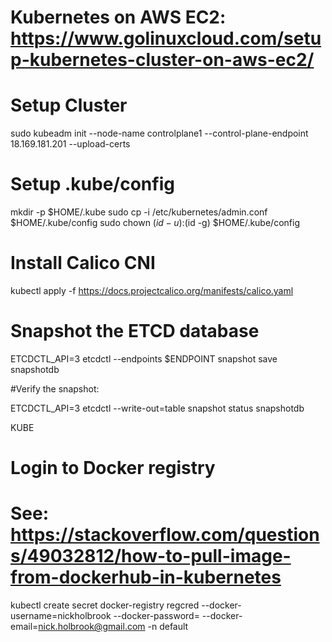 # Kubernetes on AWS EC2: https://www.golinuxcloud.com/setup-kubernetes-cluster-on-aws-ec2/

# Setup Cluster

sudo kubeadm init --node-name controlplane1 --control-plane-endpoint 18.169.181.201 --upload-certs 

# Setup .kube/config
  mkdir -p $HOME/.kube
  sudo cp -i /etc/kubernetes/admin.conf $HOME/.kube/config
  sudo chown $(id -u):$(id -g) $HOME/.kube/config

# Install Calico CNI
kubectl apply -f https://docs.projectcalico.org/manifests/calico.yaml

# Snapshot the ETCD database
ETCDCTL_API=3 etcdctl --endpoints $ENDPOINT snapshot save snapshotdb

#Verify the snapshot:

ETCDCTL_API=3 etcdctl --write-out=table snapshot status snapshotdb

KUBE


# Login to Docker registry
# See: https://stackoverflow.com/questions/49032812/how-to-pull-image-from-dockerhub-in-kubernetes
kubectl create secret docker-registry regcred --docker-username=nickholbrook --docker-password=<your-pword> --docker-email=nick.holbrook@gmail.com -n default
